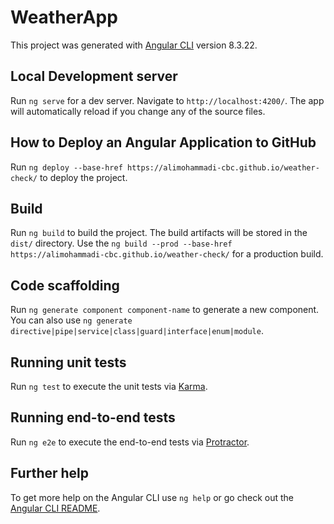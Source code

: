 # WeatherApp

This project was generated with [Angular CLI](https://github.com/angular/angular-cli) version 8.3.22.

## Local Development server

Run `ng serve` for a dev server. Navigate to `http://localhost:4200/`. The app will automatically reload if you change any of the source files.

## How to Deploy an Angular Application to GitHub

Run `ng deploy --base-href https://alimohammadi-cbc.github.io/weather-check/` to deploy the project.

## Build

Run `ng build` to build the project. The build artifacts will be stored in the `dist/` directory. Use the `ng build --prod --base-href https://alimohammadi-cbc.github.io/weather-check/` for a production build.

## Code scaffolding

Run `ng generate component component-name` to generate a new component. You can also use `ng generate directive|pipe|service|class|guard|interface|enum|module`.

## Running unit tests

Run `ng test` to execute the unit tests via [Karma](https://karma-runner.github.io).

## Running end-to-end tests

Run `ng e2e` to execute the end-to-end tests via [Protractor](http://www.protractortest.org/).

## Further help

To get more help on the Angular CLI use `ng help` or go check out the [Angular CLI README](https://github.com/angular/angular-cli/blob/master/README.md).
